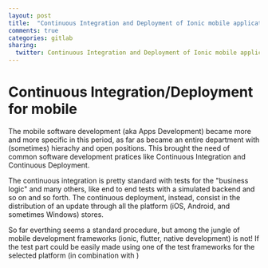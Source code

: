 ```yaml
---
layout: post
title:  "Continuous Integration and Deployment of Ionic mobile applications with Gitlab CI and Fastlane"
comments: true
categories: gitlab
sharing:
  twitter: Continuous Integration and Deployment of Ionic mobile applications with \@gitlab CI and Fastlane
---
```


# Continuous Integration/Deployment for mobile

The mobile software development (aka Apps Development) became more and more specific in this period, as far as became an entire department with (sometimes) hierachy and open positions. This brought the need of common software development pratices like Continuous Integration and Continuous Deployment.

The continuous integration is pretty standard with tests for the "business logic" and many others, like end to end tests with a simulated backend and so on and so forth.
The continuous deployment, instead, consist in the distribution of an update through all the platform (iOS, Android, and sometimes Windows) stores. 

So far everthing seems a standard procedure, but among the jungle of mobile development frameworks (ionic, flutter, native development) is not! If the test part could be easily made using one of the test frameworks for the selected platform (in combination with )